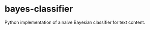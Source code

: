 bayes-classifier
================

Python implementation of a naive Bayesian classifier for text content.